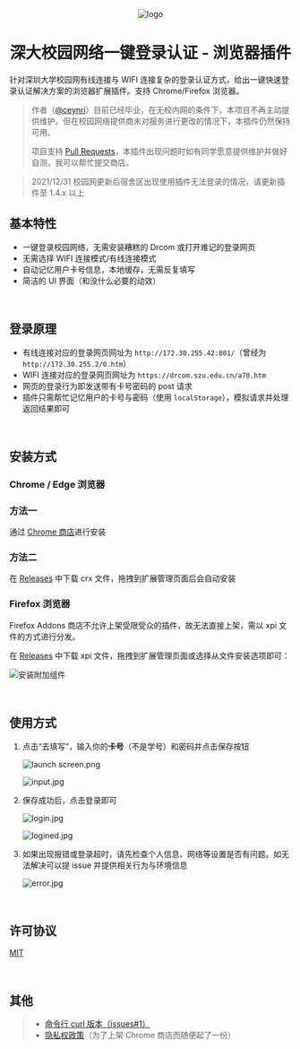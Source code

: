 <div align="center">
  <img src="https://static.ceynri.cn/W5ojBY1p8MmOG7X.png" alt="logo"/>
  <h1>深大校园网络一键登录认证 - 浏览器插件</h1>
</div>

针对深圳大学校园网有线连接与 WIFI 连接复杂的登录认证方式，给出一键快速登录认证解决方案的浏览器扩展插件。支持 Chrome/Firefox 浏览器。

> 作者（[@ceynri](https://github.com/ceynri)）目前已经毕业，在无校内网的条件下，本项目不再主动提供维护。但在校园网络提供商未对服务进行更改的情况下，本插件仍然保持可用。
>
> 项目支持 [Pull Requests](https://github.com/ceynri/szu-network-connecter/pulls)，本插件出现问题时如有同学愿意提供维护并做好自测，我可以帮忙提交商店。

> 2021/12/31 校园网更新后宿舍区出现使用插件无法登录的情况，请更新插件至 1.4.x 以上

## 基本特性

- 一键登录校园网络，无需安装糟糕的 Drcom 或打开难记的登录网页
- 无需选择 WIFI 连接模式/有线连接模式
- 自动记忆用户卡号信息，本地缓存，无需反复填写
- 简洁的 UI 界面（和没什么必要的动效）

<br>

## 登录原理

- 有线连接对应的登录网页网址为 `http://172.30.255.42:801/`（曾经为`http://172.30.255.2/0.htm`）
- WIFI 连接对应的登录网页网址为 `https://drcom.szu.edu.cn/a70.htm`
- 网页的登录行为即发送带有卡号密码的 post 请求
- 插件只需帮忙记忆用户的卡号与密码（使用 `localStorage`），模拟请求并处理返回结果即可

<br>

## 安装方式

### Chrome / Edge 浏览器

### 方法一

通过 [Chrome 商店](https://chrome.google.com/webstore/detail/深大校园网络登录/mmeaolnimopgipjfbgobdlgkojojonop/)进行安装

### 方法二

在 [Releases](https://github.com/ceynri/szu-network-connecter/releases) 中下载 crx 文件，拖拽到扩展管理页面后会自动安装

### Firefox 浏览器

Firefox Addons 商店不允许上架受限受众的插件，故无法直接上架，需以 xpi 文件的方式进行分发。

在 [Releases](https://github.com/ceynri/szu-network-connecter/releases) 中下载 xpi 文件，拖拽到扩展管理页面或选择从文件安装选项即可：

![安装附加组件](https://cdn.jsdelivr.net/gh/ceynri/assets@main/images/16411066396531641106639642.png)

<br>

## 使用方式

1. 点击“去填写”，输入你的**卡号**（不是学号）和密码并点击保存按钮

   ![launch screen.png](https://cdn.jsdelivr.net/gh/ceynri/assets@main/images/16410912719601641091271957.png)

   ![input.jpg](https://cdn.jsdelivr.net/gh/ceynri/assets@main/images/16410912931241641091293106.png)

2. 保存成功后，点击登录即可

   ![login.jpg](https://cdn.jsdelivr.net/gh/ceynri/assets@main/images/16410913069971641091306996.png)

   ![logined.jpg](https://cdn.jsdelivr.net/gh/ceynri/assets@main/images/16410913198411641091319837.png)

3. 如果出现报错或登录超时，请先检查个人信息、网络等设置是否有问题。如无法解决可以提 issue 并提供相关行为与环境信息

   ![error.jpg](https://cdn.jsdelivr.net/gh/ceynri/assets@main/images/16410913318281641091331823.png)

<br>

## 许可协议

[MIT](./LICENSE)

<br>

## 其他

> - [命令行 curl 版本（issues#1）](https://github.com/ceynri/szu-network-connecter/issues/1)
> - [隐私权政策](./privacy-policy.md)（为了上架 Chrome 商店而随便起了一份）

<br>
